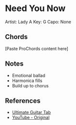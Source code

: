# Need You Now

Artist: Lady A
Key: G
Capo: None

## Chords

[Paste ProChords content here]

## Notes

- Emotional ballad
- Harmonica fills
- Build up to chorus

## References

- [Ultimate Guitar Tab](https://tabs.ultimate-guitar.com/tab/lady-a/need-you-now-chords)
- [YouTube - Original](https://www.youtube.com/watch?v=eM213aMKTHg) 
